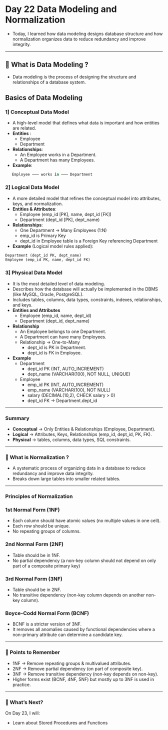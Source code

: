 # Day 22 Data Modeling and Normalization
- Today, I learned how data modeling designs database structure and how normalization organizes data to reduce redundancy and improve integrity.
---

## 🧐 What is Data Modeling ?
- Data modeling is the process of designing the structure and relationships of a database system.
  
## Basics of Data Modeling
### 1] Conceptual Data Model
- A high-level model that defines what data is important and how entities are related.
- **Entities** :
    - Employee
    - Department
- **Relationships**:
    - An Employee works in a Department.
    - A Department has many Employees.
- **Example**:
```sql
   Employee ─── works in ─── Department
```

### 2] Logical Data Model
- A more detailed model that refines the conceptual model into attributes, keys, and normalization.
- **Entities & Attributes**:
   - Employee (emp_id [PK], name, dept_id [FK])
   - Department (dept_id [PK], dept_name)
- **Relationships**:
   - One Department → Many Employees (1:N)
   - emp_id is Primary Key
   - dept_id in Employee table is a Foreign Key referencing Department
- **Example** (Logical model rules applied):
```sql
Department (dept_id PK, dept_name)
Employee (emp_id PK, name, dept_id FK)
```

### 3] Physical Data Model
- It is the most detailed level of data modeling.
- Describes how the database will actually be implemented in the DBMS (like MySQL, Oracle, PostgreSQL).
- Includes tables, columns, data types, constraints, indexes, relationships, and keys.
- **Entities and Attributes**
     - Employee (emp_id, name, dept_id)
     - Department (dept_id, dept_name)
- **Relationship**
   - An Employee belongs to one Department.
   - A Department can have many Employees.
   - Relationship → One-to-Many
      - dept_id is PK in Department.
      - dept_id is FK in Employee.
- **Example**
   - Department
      - dept_id PK (INT, AUTO_INCREMENT)
      - dept_name (VARCHAR(100), NOT NULL, UNIQUE)
   - Employee
      - emp_id PK (INT, AUTO_INCREMENT)
      - emp_name (VARCHAR(100), NOT NULL)
      - salary (DECIMAL(10,2), CHECK salary > 0)
      - dept_id FK → Department.dept_id
---

### Summary
- **Conceptual** → Only Entities & Relationships (Employee, Department).
- **Logical** → Attributes, Keys, Relationships (emp_id, dept_id, PK, FK).
- **Physical** → tables, columns, data types, SQL constraints.
---

### 🧐 What is Normalization ?
- A systematic process of organizing data in a database to reduce redundancy and improve data integrity.
- Breaks down large tables into smaller related tables.
---

### Principles of Normalization
### 1st Normal Form (1NF)
- Each column should have atomic values (no multiple values in one cell).
- Each row should be unique.
- No repeating groups of columns.

### 2nd Normal Form (2NF)
- Table should be in 1NF.
- No partial dependency (a non-key column should not depend on only part of a composite primary key)

### 3rd Normal Form (3NF)
- Table should be in 2NF.
- No transitive dependency (non-key column depends on another non-key column).

### Boyce-Codd Normal Form (BCNF)
- BCNF is a stricter version of 3NF.
- It removes all anomalies caused by functional dependencies where a non-primary attribute can determine a candidate key.
---

### 📌 Points to Remember
- 1NF → Remove repeating groups & multivalued attributes.
- 2NF → Remove partial dependency (on part of composite key).
- 3NF → Remove transitive dependency (non-key depends on non-key).
- Higher forms exist (BCNF, 4NF, 5NF) but mostly up to 3NF is used in practice.
---

### 🚀 What’s Next?
On Day 23, I will:
- Learn about Stored Procedures and Functions
